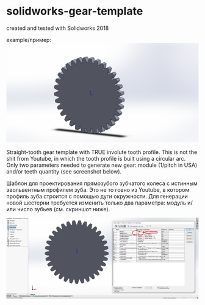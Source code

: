 # solidworks-gear-template
created and tested with Solidworks 2018

example/пример:
<img src="https://github.com/perdidor/solidworks-gear-template/raw/master/example.PNG" width="800">

Straight-tooth gear template with TRUE involute tooth profile. This is not the shit from Youtube, in which the tooth profile is built using a circular arc. Only two parameters needed to generate new gear: module (1/pitch in USA) and/or teeth quantity (see screenshot below).

Шаблон для проектирования прямозубого зубчатого колеса с истинным эвольвентным профилем зуба. Это не то говно из Youtube, в котором профиль зуба строится с помощью дуги окружности. Для генерации новой шестерни требуется изменить только два параметра: модуль и/или число зубьев (см. скриншот ниже).


<img src="https://github.com/perdidor/solidworks-gear-template/raw/master/settings.png" width="800">
